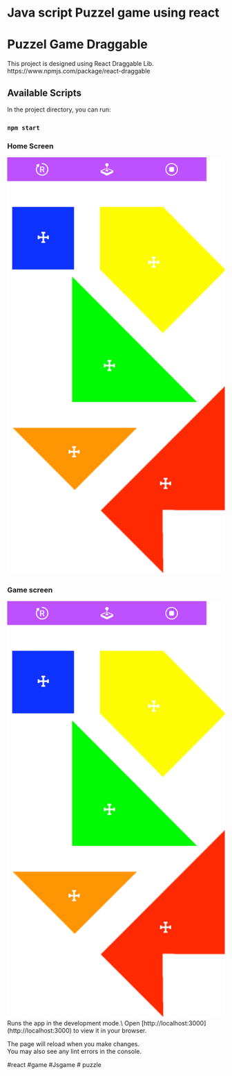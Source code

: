 # Java script Puzzel game using react

<h1></h1>
<h1>Puzzel Game Draggable</h1>
This project is designed using React Draggable Lib.
https://www.npmjs.com/package/react-draggable

## Available Scripts

In the project directory, you can run:

### `npm start`
<h3>Home Screen</h3>
<img src="https://github.com/manu244/js-games/blob/main/public/images/s1.png">

<h3>Game screen</h3>
<img src="https://github.com/manu244/js-games/blob/main/public/images/s1.png">
Runs the app in the development mode.\
Open [http://localhost:3000](http://localhost:3000) to view it in your browser.

The page will reload when you make changes.\
You may also see any lint errors in the console.


#react #game #Jsgame # puzzle
